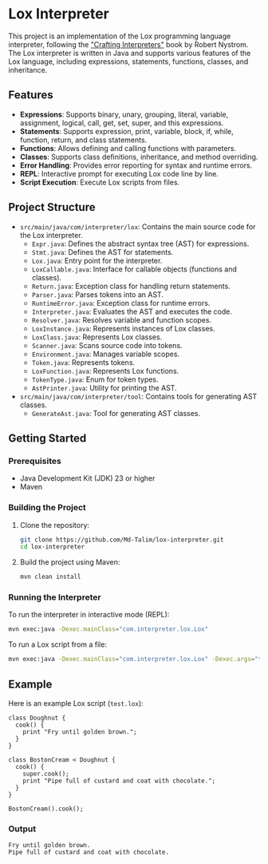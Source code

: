 # Lox Interpreter

This project is an implementation of the Lox programming language interpreter, following the ["Crafting Interpreters"](https://craftinginterpreters.com/) book by Robert Nystrom. The Lox interpreter is written in Java and supports various features of the Lox language, including expressions, statements, functions, classes, and inheritance.

## Features

- **Expressions**: Supports binary, unary, grouping, literal, variable, assignment, logical, call, get, set, super, and this expressions.
- **Statements**: Supports expression, print, variable, block, if, while, function, return, and class statements.
- **Functions**: Allows defining and calling functions with parameters.
- **Classes**: Supports class definitions, inheritance, and method overriding.
- **Error Handling**: Provides error reporting for syntax and runtime errors.
- **REPL**: Interactive prompt for executing Lox code line by line.
- **Script Execution**: Execute Lox scripts from files.

## Project Structure

- `src/main/java/com/interpreter/lox`: Contains the main source code for the Lox interpreter.
  - `Expr.java`: Defines the abstract syntax tree (AST) for expressions.
  - `Stmt.java`: Defines the AST for statements.
  - `Lox.java`: Entry point for the interpreter.
  - `LoxCallable.java`: Interface for callable objects (functions and classes).
  - `Return.java`: Exception class for handling return statements.
  - `Parser.java`: Parses tokens into an AST.
  - `RuntimeError.java`: Exception class for runtime errors.
  - `Interpreter.java`: Evaluates the AST and executes the code.
  - `Resolver.java`: Resolves variable and function scopes.
  - `LoxInstance.java`: Represents instances of Lox classes.
  - `LoxClass.java`: Represents Lox classes.
  - `Scanner.java`: Scans source code into tokens.
  - `Environment.java`: Manages variable scopes.
  - `Token.java`: Represents tokens.
  - `LoxFunction.java`: Represents Lox functions.
  - `TokenType.java`: Enum for token types.
  - `AstPrinter.java`: Utility for printing the AST.
- `src/main/java/com/interpreter/tool`: Contains tools for generating AST classes.
  - `GenerateAst.java`: Tool for generating AST classes.


## Getting Started

### Prerequisites

- Java Development Kit (JDK) 23 or higher
- Maven

### Building the Project

1. Clone the repository:
   ```sh
   git clone https://github.com/Md-Talim/lox-interpreter.git
   cd lox-interpreter
   ```

2. Build the project using Maven:
   ```sh
   mvn clean install
   ```

### Running the Interpreter

To run the interpreter in interactive mode (REPL):
```sh
mvn exec:java -Dexec.mainClass="com.interpreter.lox.Lox"
```

To run a Lox script from a file:
```sh
mvn exec:java -Dexec.mainClass="com.interpreter.lox.Lox" -Dexec.args="test.lox"
```

## Example

Here is an example Lox script (`test.lox`):

```lox
class Doughnut {
  cook() {
    print "Fry until golden brown.";
  }
}

class BostonCream < Doughnut {
  cook() {
    super.cook();
    print "Pipe full of custard and coat with chocolate.";
  }
}

BostonCream().cook();
```

### Output

```
Fry until golden brown.
Pipe full of custard and coat with chocolate.
```
